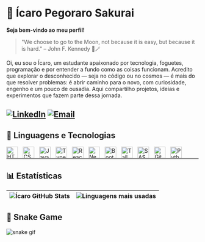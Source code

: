 # 🚀 Ícaro Pegoraro Sakurai
**Seja bem-vindo ao meu perfil!**
> "We choose to go to the Moon, not because it is easy, but because it is hard." – John F. Kennedy 🎩🪄

Oi, eu sou o Ícaro, um estudante apaixonado por tecnologia, foguetes, programação e por entender a fundo como as coisas funcionam. Acredito que explorar o desconhecido — seja no código ou no cosmos — é mais do que resolver problemas: é abrir caminho para o novo, com curiosidade, engenho e um pouco de ousadia. Aqui compartilho projetos, ideias e experimentos que fazem parte dessa jornada.

[![LinkedIn](https://img.shields.io/badge/-LinkedIn-0A66C2?style=for-the-badge&logo=linkedin&logoColor=white)](https://www.linkedin.com/in/icaro-pegoraro-sakurai-670726354/)
[![Email](https://img.shields.io/badge/-Email-D14836?style=for-the-badge&logo=gmail&logoColor=white)](mailto:icaropegsakurai@gmail.com)
---
## 🤖 Linguagens e Tecnologias
<img align="left" alt="HTML" title="HTML" width="30px" style="padding-right: 10px;" src="https://cdn.jsdelivr.net/gh/devicons/devicon@latest/icons/html5/html5-original.svg" />
<img align="left" alt="CSS" title="CSS" width="30px" style="padding-right: 10px;" src="https://cdn.jsdelivr.net/gh/devicons/devicon@latest/icons/css3/css3-original.svg" />
<img align="left" alt="JavaScript" title="JavaScript" width="30px" style="padding-right: 10px;" src="https://cdn.jsdelivr.net/gh/devicons/devicon@latest/icons/javascript/javascript-original.svg" />
<img align="left" alt="TypeScript" title="TypeScript" width="30px" style="padding-right: 10px;" src="https://cdn.jsdelivr.net/gh/devicons/devicon@latest/icons/typescript/typescript-original.svg" />
<img align="left" alt="React" title="React" width="30px" style="padding-right: 10px;" src="https://cdn.jsdelivr.net/gh/devicons/devicon@latest/icons/react/react-original.svg" />
<img align="left" alt="Next.js" title="Next.js" width="30px" style="padding-right: 10px;" src="https://cdn.jsdelivr.net/gh/devicons/devicon@latest/icons/nextjs/nextjs-original.svg" />
<img align="left" alt="Bootstrap" title="Bootstrap" width="30px" style="padding-right: 10px;" src="https://cdn.jsdelivr.net/gh/devicons/devicon@latest/icons/bootstrap/bootstrap-original.svg" />
<img align="left" alt="Tailwind" title="Tailwind" width="30px" style="padding-right: 10px;" src="https://cdn.jsdelivr.net/gh/devicons/devicon@latest/icons/tailwindcss/tailwindcss-original.svg" />
<img align="left" alt="SASS" title="SASS" width="30px" style="padding-right: 10px;" src="https://cdn.jsdelivr.net/gh/devicons/devicon@latest/icons/sass/sass-original.svg" />
<img align="left" alt="Git" title="Git" width="30px" style="padding-right: 10px;" src="https://cdn.jsdelivr.net/gh/devicons/devicon@latest/icons/git/git-original.svg" />
<img align="left" alt="Python" title="Python" width="30px" style="padding-right: 10px;" src="https://cdn.jsdelivr.net/gh/devicons/devicon@latest/icons/python/python-original.svg" />
<br/>

---
## 📊 Estatísticas
| ![Ícaro GitHub Stats](https://github-readme-stats.vercel.app/api?username=icaropegoraro&show_icons=true&theme=tokyonight&include_all_commits=true&locale=pt-br) | ![Linguagens mais usadas](https://github-readme-stats.vercel.app/api/top-langs/?username=icaropegoraro&theme=tokyonight&layout=compact&custom_title=Tecnologias&langs_count=9) |
| --- | --- |


## 🐍 Snake Game
![snake gif](https://github.com/icaropegoraro/blob/output/github-snake-dark.svg?palette=github-dark)

